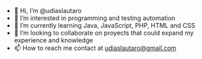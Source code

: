 - 👋 Hi, I’m @udiaslautaro
- 👀 I’m interested in programming and testing automation
- 🌱 I’m currently learning Java, JavaScript, PHP, HTML and CSS
- 💞️ I’m looking to collaborate on proyects that could expand my experience and knowledge 
- 📫 How to reach me contact at udiaslautaro@gmail.com

<!---
udiaslautaro/udiaslautaro is a ✨ special ✨ repository because its `README.md` (this file) appears on your GitHub profile.
You can click the Preview link to take a look at your changes.
--->
